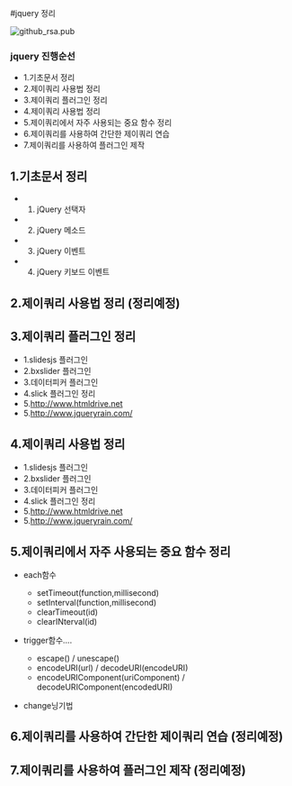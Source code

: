 #jquery 정리

![github_rsa.pub](../images/jqueryui.jpg)

### jquery 진행순선

- 1.기초문서 정리
- 2.제이쿼리 사용법 정리
- 3.제이쿼리 플러그인 정리
- 4.제이쿼리 사용법  정리
- 5.제이쿼리에서 자주 사용되는 중요 함수 정리
- 6.제이쿼리를 사용하여 간단한 제이쿼리 연습
- 7.제이쿼리를  사용하여 플러그인 제작

## 1.기초문서 정리

- 1. jQuery 선택자
- 2. jQuery 메소드
- 3. jQuery 이벤트
- 4. jQuery 키보드 이벤트

## 2.제이쿼리 사용법 정리 (정리예정)

## 3.제이쿼리 플러그인 정리 

- 1.slidesjs 플러그인
- 2.bxslider 플러그인
- 3.데이터피커 플러그인
- 4.slick 플러그인 정리
- 5.http://www.htmldrive.net
- 5.http://www.jqueryrain.com/

## 4.제이쿼리 사용법  정리

- 1.slidesjs 플러그인
- 2.bxslider 플러그인
- 3.데이터피커 플러그인
- 4.slick 플러그인 정리
- 5.http://www.htmldrive.net
- 5.http://www.jqueryrain.com/



## 5.제이쿼리에서 자주 사용되는 중요 함수 정리

* each함수    
	- setTimeout(function,millisecond)    
	- setInterval(function,millisecond)    
	- clearTimeout(id)    
	- clearINterval(id)    

* trigger함수....
	- escape() / unescape()
	- encodeURI(url) / decodeURI(encodeURI)
	- encodeURIComponent(uriComponent) / decodeURIComponent(encodedURI)

* change닝기법

## 6.제이쿼리를 사용하여 간단한 제이쿼리 연습 (정리예정)
## 7.제이쿼리를  사용하여 플러그인 제작 (정리예정)